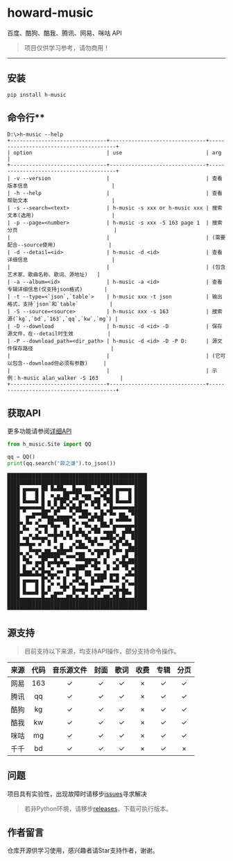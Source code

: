 # howard-music

百度、酷狗、酷我、腾讯、网易、咪咕 API

> 项目仅供学习参考，请勿商用！
---

## 安装

```console
pip install h-music
```

## 命令行**

```console
D:\>h-music --help
+-------------------------------+-------------------------------+----------------------------------------+
| option                        | use                           | arg                                    |
+-------------------------------+-------------------------------+----------------------------------------+
| -v --version                  |                               | 查看版本信息                           |
| -h --help                     |                               | 查看帮助文本                           |
| -s --search=<text>            | h-music -s xxx or h-music xxx | 搜索文本(选用)                         |
| -p --page=<number>            | h-music -s xxx -S 163 page 1  | 搜索分页                               |
|                               |                               | (需要配合--source使用)                 |
| -d --detail=<id>              | h-music -d <id>               | 查看详细信息                           |
|                               |                               | (包含艺术家、歌曲名称、歌词、源地址)   |
| -a --album=<id>               | h-music -a <id>               | 查看专辑详细信息(仅支持json格式)       |
| -t --type=<`json`,`table`>    | h-music xxx -t json           | 输出格式，支持`json`和`table`          |
| -S --source=<source>          | h-music xxx -s 163            | 搜索源(`kg`,`bd`,`163`,`qq`,`kw`,`mg`) |
| -D --download                 | h-music -d <id> -D            | 保存源文件，在--detail时生效           |
| -P --download_path=<dir_path> | h-music -d <id> -D -P D:      | 源文件保存路径                         |
|                               |                               | (它可以包含--download但必须有参数)     |
|                               |                               | 示例：h-music alan_walker -S 163       |
+-------------------------------+-------------------------------+----------------------------------------+
```

## 获取API

更多功能请参阅[详细API](https://book.ipyhub.top/yin-le-zhan-shu-ju-api/yin-le-zhan-apipython)

```python
from h_music.Site import QQ

qq = QQ()
print(qq.search("薛之谦").to_json())
```

``` shell
█████████████████████████████████████████████
█████████████████████████████████████████████
████ ▄▄▄▄▄ ██ █▄██▄  █▄▄ ██▄ ▀▄▀▄█ ▄▄▄▄▄ ████
████ █   █ █  ▄ ▄ ██▀▀█▀▄▄▄ ▀▀▄█▀█ █   █ ████
████ █▄▄▄█ █ ▄ █▀██▀▄▀▀▄▄▀▀▄██ ▀██ █▄▄▄█ ████
████▄▄▄▄▄▄▄█ ▀▄▀▄█▄▀▄█▄█ ▀ ▀▄█ ▀ █▄▄▄▄▄▄▄████
████ ▀  ▄▄▄██▀ █▀   ▀▄▀▀██▄ ▄ █▄▀█▄ ▄▄ ▀█████
████  █▀▀ ▄▀▀██▄████▀▄ ▀▀▀▄█▀██  ▄ ▄███▄ ████
████▀▄▀▀ ▀▄▄▄▀█▄▄ ▀█ ▄▀ ▀█▄ ▄ ██▄▀▄▄▄▄▄▄▄████
████▄▀▀  ▀▄ █  █ ▄ ▄ █▄█▄ ▄▀██ ▄▄▄█  ▄██▄████
████ ▄▄▀▄█▄▄▄▀▀█▀▀▄▀█ ▀ ▀█▄ ▄ ▄▄██▄▀▄█  █████
████▄▄█▄▄ ▄▀ █ ▀ ▄   ▄▀█▄ ▀█▀▄▄  ▀▄█▀▄█▄ ████
████   █▄▄▄ ▄▄ ▀▄█▄▄█ ▀▀▀▀▄ ▄▄▄▄▄▀▄█▄ ▄██████
████▀▄▀▄ ▀▄██████▀▀▄▄▄▀██  ▀ █▀ █ ▀  ▄█  ████
████ ▀█▄ ▄▄█▀▄▄█▄█▄▄  ▀▀▀██▀█▄ █  ▄▀▄█▄██████
████ █  ▄▀▄█ ▀▄ ▀ ▀▄▄▄███▀ ▀█▄  █ ▄█ ▀█ ▄████
████▄███▄█▄█▀█▄▄▀▀ █ ▄█  ██ ▄▄▄█ ▄▄▄  ▄█▄████
████ ▄▄▄▄▄ █▀▄▀ ▀ █  ▄█▀▄  █▄██▀ █▄█ ▀▄  ████
████ █   █ █ ▄▀ ▀▄█▄▀▄ ▀▀█ ▀  ▄▄▄▄ ▄ █ ▀▀████
████ █▄▄▄█ █▄▀ ▄▄▄▀  █▀▀█▀ █▀█▀  ▄▀█▀██▄ ████
████▄▄▄▄▄▄▄█▄▄██▄▄▄██▄█▄▄█▄▄█▄▄██▄██▄█▄▄▄████
█████████████████████████████████████████████
▀▀▀▀▀▀▀▀▀▀▀▀▀▀▀▀▀▀▀▀▀▀▀▀▀▀▀▀▀▀▀▀▀▀▀▀▀▀▀▀▀▀▀▀▀
```

## 源支持
> 目前支持以下来源，均支持API操作，部分支持命令操作。

|  来源   | 代码  |  音乐源文件   |  封面   |  歌词   |  收费   |  专辑   | 分页  |
|  :---:  | :---:  | :---:  | :---:  | :---:  | :---:  | :---:  | :---:  |
| 网易  | 163 |✓|✓|✓|×|✓|✓|
| 腾讯  | qq |✓|✓|✓|×|✓|✓|
| 酷狗  | kg |✓|✓|✓|×|✓|✓|
| 酷我  | kw |✓|✓|✓|×|✓|✓|
| 咪咕  | mg |✓|✓|✓|×|✓|✓|
| 千千  | bd |✓|✓|✓|×|✓|×|

## 问题
项目具有实验性，出现故障时请移步[issues](/issues)寻求解决
> 若非Python环境，请移步[releases](/releases)，下载可执行版本。

## 作者留言
仓库开源供学习使用，感兴趣者请Star支持作者，谢谢。
